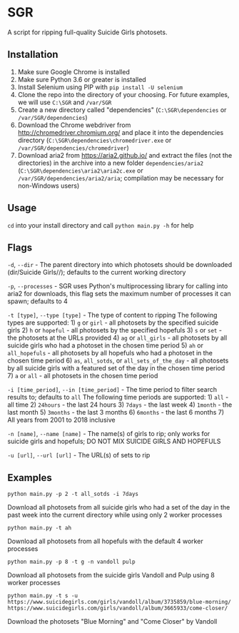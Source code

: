 # SGR
A script for ripping full-quality Suicide Girls photosets.

## Installation
1) Make sure Google Chrome is installed
2) Make sure Python 3.6 or greater is installed
3) Install Selenium using PIP with `pip install -U selenium`
4) Clone the repo into the directory of your choosing. For future examples, we will use `C:\SGR` and `/var/SGR`
5) Create a new directory called "dependencies" (`C:\SGR\dependencies` or `/var/SGR/dependencies`)
6) Download the Chrome webdriver from http://chromedriver.chromium.org/ and place it into the dependencies directory (`C:\SGR\dependencies\chromedriver.exe` or `/var/SGR/dependencies/chromedriver`)
7) Download aria2 from https://aria2.github.io/ and extract the files (not the directories) in the archive into a new folder `dependencies/aria2` (`C:\SGR\dependencies\aria2\aria2c.exe` or `/var/SGR/dependencies/aria2/aria`; compilation may be necessary for non-Windows users)

## Usage
`cd` into your install directory and call `python main.py -h` for help

## Flags
`-d`, `--dir` - The parent directory into which photosets should be downloaded (dir/Suicide Girls/<girl>/<set>); defaults to the current working directory

`-p`, `--processes` - SGR uses Python's multiprocessing library for calling into aria2 for downloads, this flag sets the maximum number of processes it can spawn; defaults to 4

`-t [type]`, `--type [type]` - The type of content to ripping
    The following types are supported:
	1) `g` or `girl` - all photosets by the specified suicide girls
	2) `h` or `hopeful` - all photosets by the specified hopefuls
	3) `s` or `set` - the photosets at the URLs provided
	4) `ag` or `all_girls` - all photosets by all suicide girls who had a photoset in the chosen time period
	5) `ah` or `all_hopefuls` - all photosets by all hopefuls who had a photoset in the chosen time period
	6) `as`, `all_sotds`, or `all_sets_of_the_day` - all photosets by all suicide girls with a featured set of the day in the chosen time period
	7) `a` or `all` - all photosets in the chosen time period

`-i [time_period]`, `--in [time_period]` - The time period to filter search results to; defaults to `all`
    The following time periods are supported:
	1) `all` - all time
	2) `24hours` - the last 24 hours
	3) `7days` - the last week
	4) `1month` - the last month
	5) `3months` - the last 3 months
	6) `6months` - the last 6 months
	7) All years from 2001 to 2018 inclusive

`-n [name]`, `--name [name]` - The name(s) of girls to rip; only works for suicide girls and hopefuls; DO NOT MIX SUICIDE GIRLS AND HOPEFULS

`-u [url]`, `--url [url]` - The URL(s) of sets to rip

## Examples
```
python main.py -p 2 -t all_sotds -i 7days
```
Download all photosets from all suicide girls who had a set of the day in the past week into the current directory while using only 2 worker processes

```
python main.py -t ah
```
Download all photosets from all hopefuls with the default 4 worker processes

```
python main.py -p 8 -t g -n vandoll pulp
```
Download all photosets from the suicide girls Vandoll and Pulp using 8 worker processes

```
python main.py -t s -u https://www.suicidegirls.com/girls/vandoll/album/3735859/blue-morning/ https://www.suicidegirls.com/girls/vandoll/album/3665933/come-closer/
```
Download the photosets "Blue Morning" and "Come Closer" by Vandoll